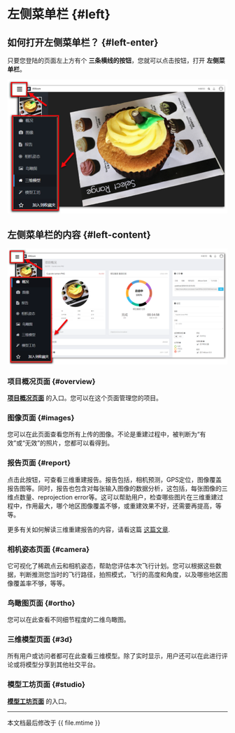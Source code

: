 # 左侧菜单栏 {#left}

## 如何打开左侧菜单栏？ {#left-enter}
只要您登陆的页面左上方有个 **三条横线的按钮**，您就可以点击按钮，打开 **左侧菜单栏**。

![](../assets/left-chn-threelines.png)

## 左侧菜单栏的内容 {#left-content}

![](../assets/left-chn-threelines-overview.png)

### 项目概况页面 {#overview}

[**项目概况页面**](overview-page.md#overview) 的入口。您可以在这个页面管理您的项目。

### 图像页面 {#images}
您可以在此页面查看您所有上传的图像。不论是重建过程中，被判断为“有效”或“无效”的照片，您都可以看得到。

### 报告页面 {#report}
点击此按钮，可查看三维重建报告。报告包括，相机预测，GPS定位，图像覆盖报告图等。同时，报告也包含对每张输入图像的数据分析，这包括，每张图像的三维点数量、reprojection error等。这可以帮助用户，检查哪些图片在三维重建过程中，作用最大，哪个地区图像覆盖不够，或重建效果不好，还需要再提高，等等。

更多有关如何解读三维重建报告的内容，请看这篇 [这篇文章](3d-reconstruction-report.md).

### 相机姿态页面 {#camera}
它可视化了稀疏点云和相机姿态，帮助您评估本次飞行计划。您可以根据这些数据，判断推测您当时的飞行路径，拍照模式，飞行的高度和角度，以及哪些地区图像覆盖率不够，等等。

### 鸟瞰图页面 {#ortho}
您可以在此查看不同细节程度的二维鸟瞰图。

### 三维模型页面 {#3d}
所有用户或访问者都可在此查看三维模型。除了实时显示，用户还可以在此进行评论或将模型分享到其他社交平台。

### 模型工坊页面 {#studio}
[**模型工坊页面**](studio-page.md) 的入口。

--- 

本文档最后修改于 {{ file.mtime }}

